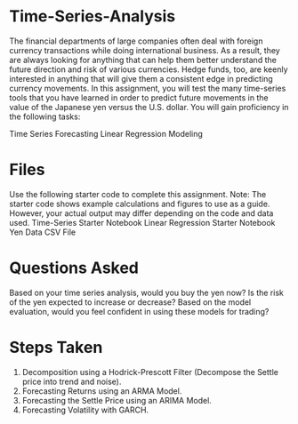 # Time-Series-Analysis

The financial departments of large companies often deal with foreign currency transactions while doing international business. As a result, they are always looking for anything that can help them better understand the future direction and risk of various currencies. Hedge funds, too, are keenly interested in anything that will give them a consistent edge in predicting currency movements.
In this assignment, you will test the many time-series tools that you have learned in order to predict future movements in the value of the Japanese yen versus the U.S. dollar.
You will gain proficiency in the following tasks:

Time Series Forecasting
Linear Regression Modeling

# Files
Use the following starter code to complete this assignment.
Note: The starter code shows example calculations and figures to use as a guide. However, your actual output may differ depending on the code and data used.
Time-Series Starter Notebook
Linear Regression Starter Notebook
Yen Data CSV File

# Questions Asked

Based on your time series analysis, would you buy the yen now?
Is the risk of the yen expected to increase or decrease?
Based on the model evaluation, would you feel confident in using these models for trading?

# Steps Taken
1) Decomposition using a Hodrick-Prescott Filter (Decompose the Settle price into trend and noise).
2) Forecasting Returns using an ARMA Model.
3) Forecasting the Settle Price using an ARIMA Model.
4) Forecasting Volatility with GARCH.
